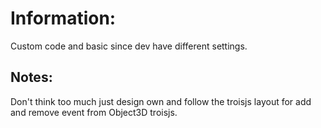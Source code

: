 
# Information: 
  Custom code and basic since dev have different settings.


## Notes:
  Don't think too much just design own and follow the troisjs layout for add and remove event from Object3D troisjs.